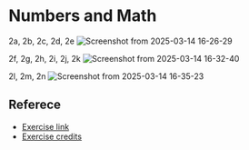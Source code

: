 # Numbers and Math

2a, 2b, 2c, 2d, 2e
![Screenshot from 2025-03-14 16-26-29](https://github.com/user-attachments/assets/169924e2-0e70-4778-87e8-71d86bd53e0a)

2f, 2g, 2h, 2i, 2j, 2k
![Screenshot from 2025-03-14 16-32-40](https://github.com/user-attachments/assets/6061bbd1-266a-498b-b33b-62557a7ac7dc)

2l, 2m, 2n
![Screenshot from 2025-03-14 16-35-23](https://github.com/user-attachments/assets/f89bb4aa-f51a-4dc1-8d36-2125d543adfc)

## Referece

- [Exercise link](https://github.com/SuperSimpleDev/javascript-course/blob/main/1-exercise-solutions/lesson-02/README.md)
- [Exercise credits](https://github.com/SuperSimpleDev)

